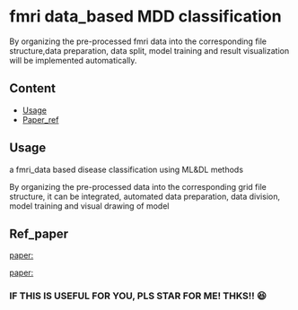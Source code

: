# fmri data_based MDD classification
By organizing the pre-processed fmri data into the corresponding file structure,data preparation, data split, model training and result visualization will be implemented automatically.
## Content
- [Usage](#usage)
- [Paper_ref](#ref_paper)
## Usage
a fmri_data based disease classification  using ML&amp;DL methods

By organizing the pre-processed data into the corresponding grid file structure, it can be integrated, automated data preparation, data division, model training and visual drawing of model 
## Ref_paper
[paper:]()

[paper:]()

### IF THIS IS USEFUL FOR YOU, PLS STAR FOR ME! THKS!! :satisfied:

